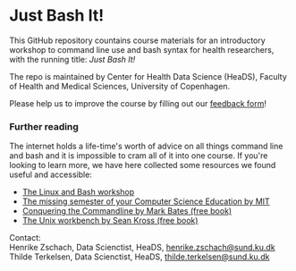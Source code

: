 # Just Bash It!

This GitHub repository countains course materials for an introductory workshop to command line use and bash syntax for health researchers, with the running title: _Just Bash It!_

The repo is maintained by Center for Health Data Science (HeaDS), Faculty of Health and Medical Sciences, University of Copenhagen.

Please help us to improve the course by filling out our [feedback form](https://forms.office.com/r/nCsvsRFsAU)!

### Further reading

The internet holds a life-time's worth of advice on all things command line and bash and it is impossible to cram all of it into one course. If you're looking to learn more, we have here collected some resources we found useful and accessible:

* [The Linux and Bash workshop](https://programming-workshops.readthedocs.io/en/stable/workshops/01_linux_bash/index.html)
* [The missing semester of your Computer Science Education by MIT](https://missing.csail.mit.edu/)
* [Conquering the Commandline by Mark Bates (free book)](http://conqueringthecommandline.com/book)
* [The Unix workbench by Sean Kross (free book)](https://seankross.com/the-unix-workbench/)

Contact:   
Henrike Zschach, Data Scienctist, HeaDS, henrike.zschach@sund.ku.dk   
Thilde Terkelsen, Data Scienctist, HeaDS, thilde.terkelsen@sund.ku.dk 
